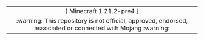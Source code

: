 <html><table>
<tr><td colspan="2" align="center"><img width="0" height="0"><br/>⌈ Minecraft 1.21.2-pre4 ⌋<br/><img width="0" height="0"></td></tr>
<tr><td colspan="2" align="center"><img width="0" height="0"><br/>
:warning: This repository is not official, approved, endorsed, associated or connected with Mojang :warning:
<br/><img width="0" height="0"></td></tr>
</table></html>